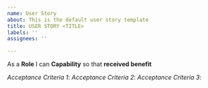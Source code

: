 ```yaml
---
name: User Story
about: This is the default user story template
title: USER STORY <TITLE>
labels: ''
assignees: ''

---
```


As a **Role** I can **Capability** so that **received benefit**


*Acceptance Criteria 1*:
*Acceptance Criteria 2*:
*Acceptance Criteria 3*:
